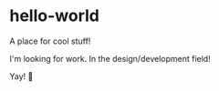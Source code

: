 # hello-world
A place for cool stuff!


I'm looking for work. In the design/development field!

Yay! 🎉
